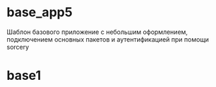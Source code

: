 # base_app5
Шаблон базового приложение с небольшим оформлением, подключением основных пакетов и аутентификацией при помощи sorcery

# base1
